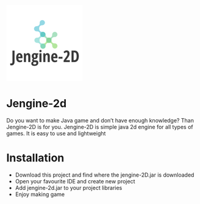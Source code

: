 ![Jengine-2D logo](/images/logo.png)
# Jengine-2d
Do you want to make Java game and don’t have enough knowledge? Than Jengine-2D is for you. Jengine-2D is simple java 2d engine for all types of games. It is easy to use and lightweight  
# Installation
- Download this project and find where the jengine-2D.jar is downloaded
- Open your favourite IDE and create new project
- Add jengine-2d.jar to your project libraries
- Enjoy making game

